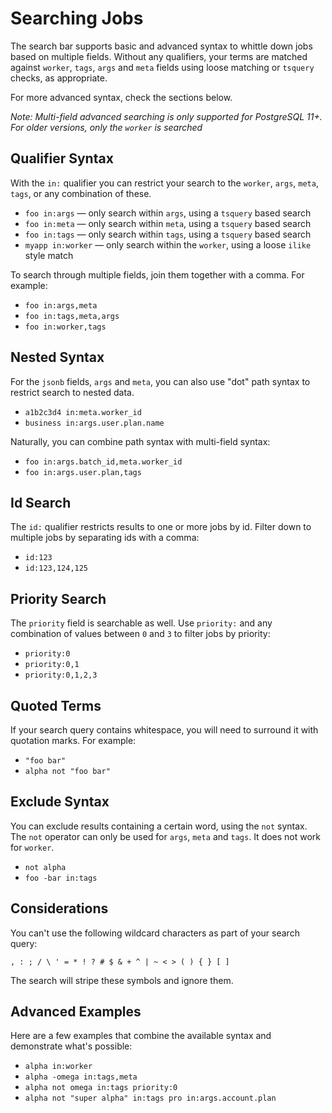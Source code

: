 # Searching Jobs

The search bar supports basic and advanced syntax to whittle down jobs based on
multiple fields. Without any qualifiers, your terms are matched against
`worker`, `tags`, `args` and `meta` fields using loose matching or `tsquery`
checks, as appropriate.

For more advanced syntax, check the sections below.

_Note: Multi-field advanced searching is only supported for PostgreSQL 11+. For
older versions, only the `worker` is searched_

## Qualifier Syntax

With the `in:` qualifier you can restrict your search to the `worker`, `args`,
`meta`, `tags`, or any combination of these.

* `foo in:args` — only search within `args`, using a `tsquery` based search
* `foo in:meta` — only search within `meta`, using a `tsquery` based search
* `foo in:tags` — only search within `tags`, using a `tsquery` based search
* `myapp in:worker` — only search within the `worker`, using a loose `ilike` style match

To search through multiple fields, join them together with a comma. For example:

* `foo in:args,meta`
* `foo in:tags,meta,args`
* `foo in:worker,tags`

## Nested Syntax

For the `jsonb` fields, `args` and `meta`, you can also use "dot" path syntax to
restrict search to nested data.

* `a1b2c3d4 in:meta.worker_id`
* `business in:args.user.plan.name`

Naturally, you can combine path syntax with multi-field syntax:

* `foo in:args.batch_id,meta.worker_id`
* `foo in:args.user.plan,tags`

## Id Search

The `id:` qualifier restricts results to one or more jobs by id. Filter down to
multiple jobs by separating ids with a comma:

* `id:123`
* `id:123,124,125`

## Priority Search

The `priority` field is searchable as well. Use `priority:` and any combination
of values between `0` and `3` to filter jobs by priority:

* `priority:0`
* `priority:0,1`
* `priority:0,1,2,3`

## Quoted Terms

If your search query contains whitespace, you will need to surround it with
quotation marks. For example:

* `"foo bar"`
* `alpha not "foo bar"`

## Exclude Syntax

You can exclude results containing a certain word, using the `not` syntax. The
`not` operator can only be used for `args`, `meta` and `tags`. It does not work
for `worker`.

* `not alpha`
* `foo -bar in:tags`

## Considerations

You can't use the following wildcard characters as part of your search query:

`, : ; / \ ' = * ! ? # $ & + ^ | ~ < > ( ) { } [ ]`

The search will stripe these symbols and ignore them.

## Advanced Examples

Here are a few examples that combine the available syntax and demonstrate what's
possible:

* `alpha in:worker`
* `alpha -omega in:tags,meta`
* `alpha not omega in:tags priority:0`
* `alpha not "super alpha" in:tags pro in:args.account.plan`
